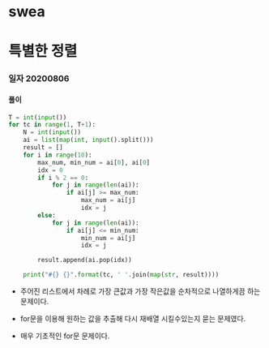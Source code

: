 # swea

# 특별한 정렬

### 일자 20200806

#### 풀이

```python
T = int(input())
for tc in range(1, T+1):
    N = int(input())
    ai = list(map(int, input().split()))
    result = []
    for i in range(10):
        max_num, min_num = ai[0], ai[0]
        idx = 0
        if i % 2 == 0:
            for j in range(len(ai)):
                if ai[j] >= max_num:
                    max_num = ai[j]
                    idx = j
        else:
            for j in range(len(ai)):
                if ai[j] <= min_num:
                    min_num = ai[j]
                    idx = j

        result.append(ai.pop(idx))

    print("#{} {}".format(tc, ' '.join(map(str, result))))
```



- 주어진 리스트에서 차례로 가장 큰값과 가장 작은값을 순차적으로 나열하게끔 하는 문제이다.

- for문을 이용해 원하는 값을 추출해 다시 재배열 시킬수있는지 묻는 문제였다.

- 매우 기초적인 for문 문제이다.

  